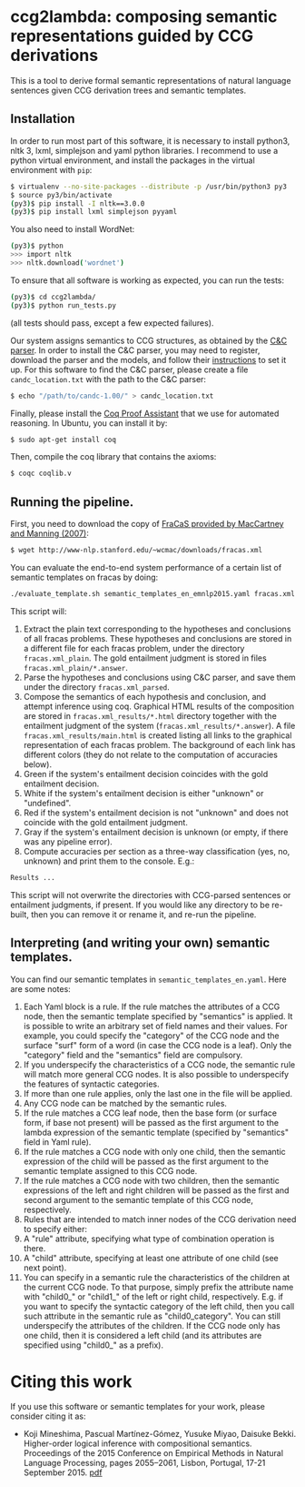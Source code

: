 # ccg2lambda: composing semantic representations guided by CCG derivations

This is a tool to derive formal semantic representations of
natural language sentences given CCG derivation trees and semantic templates.

## Installation

In order to run most part of this software, it is necessary to install python3,
nltk 3, lxml, simplejson and yaml python libraries. I recommend to use a python virtual environment,
and install the packages in the virtual environment with `pip`:

```bash
$ virtualenv --no-site-packages --distribute -p /usr/bin/python3 py3
$ source py3/bin/activate
(py3)$ pip install -I nltk==3.0.0
(py3)$ pip install lxml simplejson pyyaml
```

You also need to install WordNet:

```bash
(py3)$ python
>>> import nltk
>>> nltk.download('wordnet')
```

To ensure that all software is working as expected, you can run the tests:

```bash
(py3)$ cd ccg2lambda/
(py3)$ python run_tests.py
```
(all tests should pass, except a few expected failures).

Our system assigns semantics to CCG structures, as obtained by the [C&C parser](http://svn.ask.it.usyd.edu.au/trac/candc). In order to install the C&C parser, you may need to register, download the parser and the models, and follow their [instructions](http://svn.ask.it.usyd.edu.au/trac/candc/wiki/Installation) to set it up. For this software to find the C&C parser, please create a file `candc_location.txt` with the path to the C&C parser:

```bash
$ echo "/path/to/candc-1.00/" > candc_location.txt
```

Finally, please install the [Coq Proof Assistant](https://coq.inria.fr/) that we use for automated reasoning. In Ubuntu, you can install it by:

```bash
$ sudo apt-get install coq
```

Then, compile the coq library that contains the axioms:

```bash
$ coqc coqlib.v
```

## Running the pipeline.

First, you need to download the copy of [FraCaS provided by MacCartney and Manning (2007)](http://www-nlp.stanford.edu/~wcmac/downloads/fracas.xml):

```bash
$ wget http://www-nlp.stanford.edu/~wcmac/downloads/fracas.xml
```

You can evaluate the end-to-end system performance of a certain list of semantic templates on
fracas by doing:

```bash
./evaluate_template.sh semantic_templates_en_emnlp2015.yaml fracas.xml
```

This script will:

1. Extract the plain text corresponding to the hypotheses and conclusions of all fracas problems. These hypotheses and conclusions are stored in a different file for each fracas problem, under the directory `fracas.xml_plain`. The gold entailment judgment is stored in files `fracas.xml_plain/*.answer`.
2. Parse the hypotheses and conclusions using C&C parser, and save them under the directory `fracas.xml_parsed`.
3. Compose the semantics of each hypothesis and conclusion, and attempt inference using coq. Graphical HTML results of the composition are stored in `fracas.xml_results/*.html` directory together with the entailment judgment of the system (`fracas.xml_results/*.answer`).
A file `fracas.xml_results/main.html` is created listing all links to the graphical representation of each fracas problem. The background of each link has different colors (they do not relate to the computation of accuracies below).
  1. Green if the system's entailment decision coincides with the gold entailment decision.
  2. White if the system's entailment decision is either "unknown" or "undefined".
  3. Red if the system's entailment decision is not "unknown" and does not coincide with the gold entailment judgment.
  4. Gray if the system's entailment decision is unknown (or empty, if there was any pipeline error).
4. Compute accuracies per section as a three-way classification (yes, no, unknown) and print them to the console. E.g.:

```bash
Results ...
```

This script will not overwrite the directories with CCG-parsed sentences or entailment judgments, if present. If you would like any directory to be re-built, then you can remove it or rename it, and re-run the pipeline.

## Interpreting (and writing your own) semantic templates.

You can find our semantic templates in `semantic_templates_en.yaml`. Here are some notes:

1. Each Yaml block is a rule. If the rule matches the attributes of a CCG node, then the semantic template specified by "semantics" is applied. It is possible to write an arbitrary set of field names and their values. For example, you could specify the "category" of the CCG node and the surface "surf" form of a word (in case the CCG node is a leaf). Only the "category" field and the "semantics" field are compulsory.
2. If you underspecify the characteristics of a CCG node, the semantic rule will match more general CCG nodes. It is also possible to underspecify the features of syntactic categories.
3. If more than one rule applies, only the last one in the file will be applied.
4. Any CCG node can be matched by the semantic rules.
  1. If the rule matches a CCG leaf node, then the base form (or surface form, if base not present) will be passed as the first argument to the lambda expression of the semantic template (specified by "semantics" field in Yaml rule).
  2. If the rule matches a CCG node with only one child, then the semantic expression of the child will be passed as the first argument to the semantic template assigned to this CCG node.
  3. If the rule matches a CCG node with two children, then the semantic expressions of the left and right children will be passed as the first and second argument to the semantic template of this CCG node, respectively.
5. Rules that are intended to match inner nodes of the CCG derivation need to specify either:
  1. A "rule" attribute, specifying what type of combination operation is there.
  2. A "child" attribute, specifying at least one attribute of one child (see next point).
6. You can specify in a semantic rule the characteristics of the children at the current CCG node. To that purpose, simply prefix the attribute name with "child0\_" or "child1\_" of the left or right child, respectively. E.g. if you want to specify the syntactic category of the left child, then you call such attribute in the semantic rule as "child0\_category". You can still underspecify the attributes of the children. If the CCG node only has one child, then it is considered a left child (and its attributes are specified using "child0\_" as a prefix).

# Citing this work

If you use this software or semantic templates for your work, please consider citing it as:

* Koji Mineshima, Pascual Martínez-Gómez, Yusuke Miyao, Daisuke Bekki. Higher-order logical inference with compositional semantics. Proceedings of the 2015 Conference on Empirical Methods in Natural Language Processing, pages 2055–2061, Lisbon, Portugal, 17-21 September 2015. [pdf](http://www.emnlp2015.org/proceedings/EMNLP/pdf/EMNLP244.pdf)
